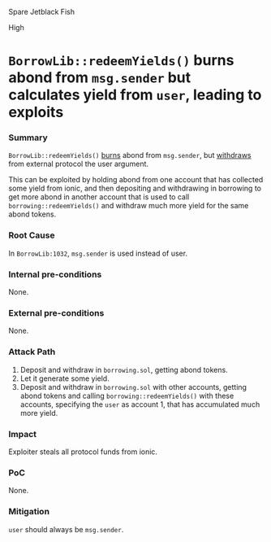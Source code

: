 Spare Jetblack Fish

High

# `BorrowLib::redeemYields()` burns abond from `msg.sender` but calculates yield from `user`, leading to exploits

### Summary

`BorrowLib::redeemYields()` [burns](https://github.com/sherlock-audit/2024-11-autonomint/blob/main/Blockchain/Blockchian/contracts/lib/BorrowLib.sol#L1032) abond from `msg.sender`, but [withdraws](https://github.com/sherlock-audit/2024-11-autonomint/blob/main/Blockchain/Blockchian/contracts/lib/BorrowLib.sol#L1029) from external protocol the user argument.

This can be exploited by holding abond from one account that has collected some yield from ionic, and then depositing and withdrawing in borrowing to get more abond in another account that is used to call `borrowing::redeemYields()` and withdraw much more yield for the same abond tokens.

### Root Cause

In `BorrowLib:1032`, `msg.sender` is used instead of user.

### Internal pre-conditions

None.

### External pre-conditions

None.

### Attack Path

1. Deposit and withdraw in `borrowing.sol`, getting abond tokens.
2. Let it generate some yield.
3. Deposit and withdraw in `borrowing.sol` with other accounts, getting abond tokens and calling `borrowing::redeemYields()` with these accounts, specifying the `user` as account 1, that has accumulated much more yield.

### Impact

Exploiter steals all protocol funds from ionic.

### PoC

None.

### Mitigation

`user` should always be `msg.sender`.